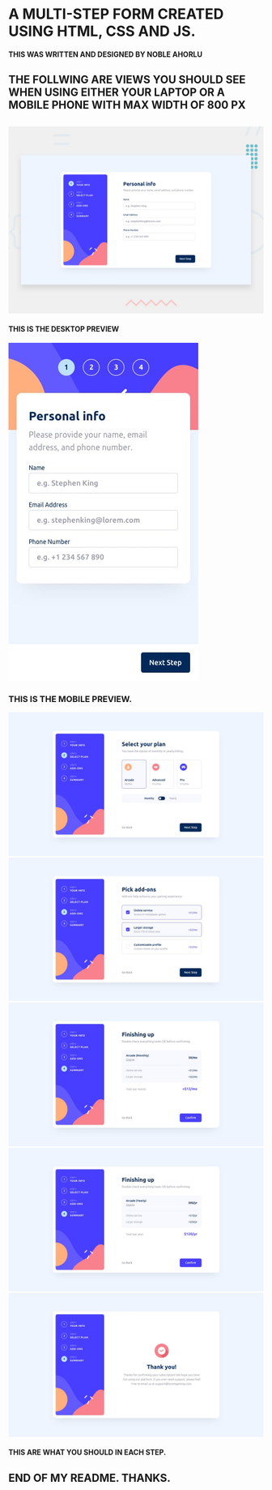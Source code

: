 # A MULTI-STEP FORM CREATED USING HTML, CSS AND JS.
#### THIS WAS WRITTEN AND DESIGNED BY NOBLE AHORLU
##
## THE FOLLWING ARE VIEWS YOU SHOULD SEE WHEN USING EITHER YOUR LAPTOP OR A MOBILE PHONE WITH MAX WIDTH OF 800 PX
##
![DESKTOP](./design/desktop-preview.jpg)
#### THIS IS THE DESKTOP PREVIEW
![MOBILE](./design/mobile-design-step-1.jpg)
### THIS IS THE MOBILE PREVIEW.
![STATES](./design/desktop-design-step-2-monthly.jpg)
![STATES](./design/desktop-design-step-3-monthly.jpg)
![STATES](./design/desktop-design-step-4-monthly.jpg)
![STAETS](./design/desktop-design-step-4-yearly.jpg)
![STATES](./design/desktop-design-step-5.jpg)
#### THIS ARE WHAT YOU SHOULD IN EACH STEP.
##
## END OF MY README. THANKS.